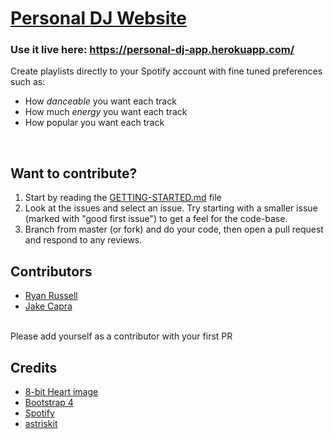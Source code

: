 # [Personal DJ Website](https://personal-dj-app.herokuapp.com/)
### Use it live here: https://personal-dj-app.herokuapp.com/ <br>
Create playlists directly to your Spotify account with fine tuned preferences such as:
- How *danceable* you want each track
- How much *energy* you want each track
- How popular you want each track 
<br>

## Want to contribute?
1. Start by reading the [GETTING-STARTED.md](https://github.com/RyanRussell00/personal-dj/blob/master/GETTING-STARTED.md) file
2. Look at the issues and select an issue. Try starting with a smaller issue (marked with "good first issue") to get a feel for the code-base.
3. Branch from master (or fork) and do your code, then open a pull request and respond to any reviews.

## Contributors
- [Ryan Russell](https://github.com/RyanRussell00)
- [Jake Capra](https://github.com/JakeCapra)

<br>Please add yourself as a contributor with your first PR

## Credits
- [8-bit Heart image](https://www.deviantart.com/kennywfz/art/Glassy-8-Bit-Heart-Icon-293833929)
- [Bootstrap 4](https://getbootstrap.com/)
- [Spotify](https://developer.spotify.com/documentation/web-api/)
- [astriskit](https://github.com/astriskit)
